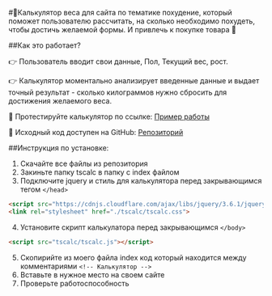#🌟Калькулятор веса для сайта по тематике похудение, который поможет пользователю рассчитать, на сколько необходимо похудеть, чтобы достичь желаемой формы. И привлечь к покупке товара 🌟

##Как это работает?

👉 Пользователь вводит свои данные, Пол, Текущий вес, рост.

👉 Калькулятор моментально анализирует введенные данные и выдает точный результат - сколько килограммов нужно сбросить для достижения желаемого веса.

🔗 Протестируйте калькулятор по ссылке: [Пример работы](ссылка_на_пример_работы)

📂 Исходный код доступен на GitHub: [Репозиторий](ссылка_на_репозиторий)

##Инструкция по установке:

1. Скачайте все файлы из репозитория
2. Закиньте папку tscalc в папку с index файлом
3.  Подключите jquery и стиль для калькулятора перед закрывающимся тегом `</head>`
   ```html
   <script src="https://cdnjs.cloudflare.com/ajax/libs/jquery/3.6.1/jquery.min.js"></script>
   <link rel="stylesheet" href="./tscalc/tscalc.css">
  ```
4. Установите скрипт калькулатора перед закрывающимся `</body>`
```html
<script src="tscalc/tscalc.js"></script>
```
5. Скопирийте из моего файла index код который находится между комментариями `<!-- Калькулятор -->`
6. Вставьте в нужное место на своем сайте
7. Проверьте работоспособность
